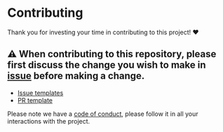 # Contributing

Thank you for investing your time in contributing to this project! ❤️

## ⚠️ When contributing to this repository, please first discuss the change you wish to make in [issue](https://github.com/uploadcare/uc-blocks/issues) before making a change.

- [Issue templates](./.github/ISSUE_TEMPLATE)
- [PR template](./pull_request_template.md)

Please note we have a [code of conduct](./CODE_OF_CONDUCT.md), please follow it in all your interactions with the project.

